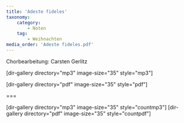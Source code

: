 ```yaml
---
title: 'Adeste fideles'
taxonomy:
    category:
        - Noten
    tag:
        - Weihnachten
media_order: 'Adeste fideles.pdf'
---
```


Chorbearbeitung: Carsten Gerlitz

[dir-gallery directory="mp3" image-size="35" style="mp3"]

[dir-gallery directory="pdf" image-size="35" style="pdf"]

===

[dir-gallery directory="mp3" image-size="35" style="countmp3"]
[dir-gallery directory="pdf" image-size="35" style="countpdf"]